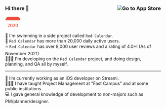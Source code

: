### Hi there 👋  [<img src="https://devimages-cdn.apple.com/app-store/marketing/guidelines/images/badge-download-on-the-app-store.svg" alt="Go to App Store" align = right>](https://apps.apple.com/kr/app/%EB%B9%A8%EA%B0%84%EB%8B%AC%EB%A0%A5-2020/id1489018103)  

[<img src="https://github.com/blackturtle2/blackturtle2/blob/master/redcalendar_store_image.png" alt="Go to App Store" width = 50>](https://apps.apple.com/kr/app/%EB%B9%A8%EA%B0%84%EB%8B%AC%EB%A0%A5-2020/id1489018103)  
🚀 I'm swimming in a side project called `Red Calendar`.  
📱 `Red Calendar` has more than 20,000 daily active users.  
⭐️ `Red Calendar` has over 8,000 user reviews and a rating of 4.0+! (As of November 2021)  
🧑🏻‍💻 I'm developing on the `Red Calendar` project, and doing design, planning, and QA all by myself.  
  

---
🔭 I’m currently working as an iOS developer on Streami.  
🧑🏻‍🏫 I have taught Project Management at "Fast Campus" and at some public institutions.  
💻 I gave general knowledge of development to non-majors such as PM/planner/designer.



<!--
**blackturtle2/blackturtle2** is a ✨ _special_ ✨ repository because its `README.md` (this file) appears on your GitHub profile.

Here are some ideas to get you started:

- 🔭 I’m currently working on ...
- 🌱 I’m currently learning ...
- 👯 I’m looking to collaborate on ...
- 🤔 I’m looking for help with ...
- 💬 Ask me about ...
- 📫 How to reach me: ...
- 😄 Pronouns: ...
- ⚡ Fun fact: ...
-->
